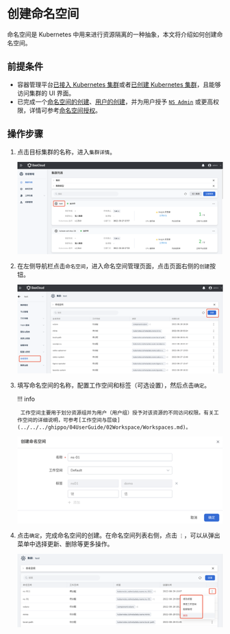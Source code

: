 # 创建命名空间

命名空间是 Kubernetes 中用来进行资源隔离的一种抽象，本文将介绍如何创建命名空间。

## 前提条件

- 容器管理平台[已接入 Kubernetes 集群](../Clusters/JoinACluster.md)或者[已创建 Kubernetes 集群](../Clusters/CreateCluster.md)，且能够访问集群的 UI 界面。
- 已完成一个[命名空间的创建](../Namespaces/createns.md)、[用户的创建](../../../ghippo/04UserGuide/01UserandAccess/User.md)，并为用户授予 [`NS Admin`](../Permissions/PermissionBrief.md#ns-admin) 或更高权限，详情可参考[命名空间授权](../Permissions/Cluster-NSAuth.md)。

## 操作步骤

1. 点击目标集群的名称，进入`集群详情`。

    ![ns](../../images/crd01.png)

2. 在左侧导航栏点击`命名空间`，进入命名空间管理页面，点击页面右侧的`创建`按钮。

    ![ns](../../images/ns01.png)

3. 填写命名空间的名称，配置工作空间和标签（可选设置），然后点击`确定`。

    !!! info

        工作空间主要用于划分资源组并为用户（用户组）授予对该资源的不同访问权限。有关工作空间的详细说明，可参考[工作空间与层级](../../../ghippo/04UserGuide/02Workspace/Workspaces.md)。

    ![ns](../../images/ns02.png)

4. 点击`确定`，完成命名空间的创建。在命名空间列表右侧，点击 `⋮`，可以从弹出菜单中选择更新、删除等更多操作。

    ![ns](../../images/ns03.png)
